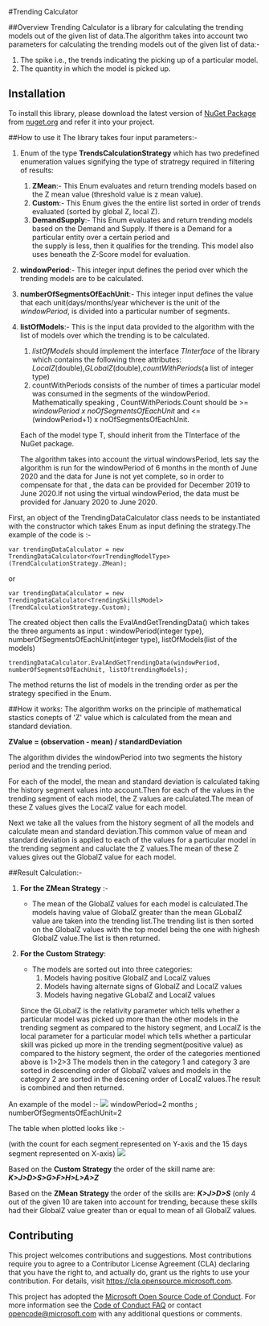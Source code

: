 #Trending Calculator

##Overview
Trending Calculator is a library for calculating the trending models out of the given list of data.The algorithm takes into account two parameters for calculating the trending models out of the given list of data:-

1. The spike i.e., the trends indicating the picking up of a particular model.
1. The quantity in which the model is picked up.

## Installation
To install this library, please download the latest version of  [NuGet Package](https://www.nuget.org/packages/<>/) from [nuget.org](https://www.nuget.org/) and refer it into your project.

##How to use it
The library takes four input parameters:-

1. Enum of the type **TrendsCalculationStrategy** which has two predefined enumeration values signifying the type of stratregy required in filtering of results:
   1. **ZMean**:- This Enum evaluates and return trending models based on the Z mean value (threshold value is z mean value).
   2. **Custom**:- This Enum gives the the entire list sorted in order of trends evaluated (sorted by global Z, local Z).
   3. **DemandSupply**:- This Enum evaluates and return trending models based on the Demand and Supply. If there is a Demand for a particular entity over a certain period and   
         the supply is less, then it qualifies for the trending. This model also uses beneath the Z-Score model for evaluation.

2. **windowPeriod**:- This integer input defines the period over which the trending models are to be calculated.

3. **numberOfSegmentsOfEachUnit**:- This integer input defines the value that each unit(days/months/year whichever is the unit of the *windowPeriod*, is divided into a particular number of segments.

4. **listOfModels<T>**:- This is the input data provided to the algorithm with the list of models over which the trending is to be calculated.
   1. *listOfModels* should implement the interface *TInterface* of the library which contains the following three attributes: *LocalZ*(double),*GLobalZ*(double),*countWithPeriods*(a list of integer type)
   2. countWithPeriods consists of the number of times a particular model was consumed in the segments of the windowPeriod. Mathematically speaking , CountWithPeriods.Count should be >= *windowPeriod x noOfSegmentsOfEachUnit* and <= (windowPeriod+1) x noOfSegmentsOfEachUnit.
    
    Each of the model type T, should inherit from the TInterface of the NuGet package.
    
    The algorithm takes into account the virtual windowsPeriod, lets say the algorithm is run for the windowPeriod of 6 months in the month of June 2020 and the data for June is not yet complete, so in order to compensate for that , the data can be provided for December 2019 to June 2020.If not using the virtual windowPeriod, the data must be provided for January 2020 to June 2020.

First, an object of the TrendingDataCalculator class needs to be instantiated with the constructor which takes Enum as input defining the strategy.The example of the code is :-
```
var trendingDataCalculator = new TrendingDataCalculator<YourTrendingModelType>(TrendCalculationStrategy.ZMean);
```
or
```
var trendingDataCalculator = new TrendingDataCalculator<TrendingSkillsModel>(TrendCalculationStrategy.Custom);
```

The created object then calls the EvalAndGetTrendingData() which takes the three arguments as input : windowPeriod(integer type), numberOfSegmentsOfEachUnit(integer type), listOfModels(list of the models)
```
trendingDataCalculator.EvalAndGetTrendingData(windowPeriod, numberOfSegmentsOfEachUnit, listOftrendingModels);
```
The method returns the list of models in the trending order as per the strategy specified in the Enum.

##How it works:
The algorithm works on the principle of mathematical stastics conepts of 'Z' value which is calculated from the mean and standard deviation.

**ZValue = (observation - mean) / standardDeviation**

The algorithm divides the windowPeriod into two segments the history period and the trending period.

For each of the model, the mean and standard deviation is calculated taking the history segment values into account.Then for each of the values in the trending segment of each model, the Z values are calculated.The mean of these Z values gives the LocalZ value for each model.

Next we take all the values from the history segment of all the models and calculate mean and standard deviation.This common value of mean and standard deviation is applied to each of the values for a particular model in the trending segment and caluclate the Z values.The mean of these Z values gives out the GlobalZ value for each model.

##Result Calculation:-

1. **For the ZMean Strategy** :-
   * The mean of the GlobalZ values for each model is calculated.The models having value of GlobalZ greater than the mean GLobalZ value are taken into the trending list.The trending list is then sorted on the GlobalZ values with the top model being the one with highesh GlobalZ value.The list is then returned.

2. **For the Custom Strategy**:
   * The models are sorted out into three categories:
     1. Models having positive GlobalZ and LocalZ values
     2. Models having alternate signs of GlobalZ and LocalZ values
     3. Models having negative GLobalZ and LocalZ values
     
   Since the GLobalZ is the relativity parameter which tells whether a particular model was picked up more than the other models in the trending segment as compared to the history segment, and LocalZ is the local parameter for a particular model which tells whether a particular skill was picked up more in the trending segment(positive value) as compared to the history segment, the order of the categories mentioned above is 1>2>3
   The models then in the category 1 and category 3 are sorted in descending order of GlobalZ values and models in the category 2 are sorted in the descening order of LocalZ values.The result is combined and then returned.
   
An example of the model :-
      ![](DemoModel.png)
      windowPeriod=2 months ;
      numberOfSegmentsOfEachUnit=2
      
The table when plotted looks like :-

(with the count for each segment represented on Y-axis and the 15 days segment represented on X-axis)
![](ResultGraph.png)

Based on the **Custom Strategy** the order of the skill name are: ***K>J>D>S>G>F>H>L>A>Z***

Based on the **ZMean Strategy** the order of the skills are: ***K>J>D>S***
(only 4 out of the given 10 are taken into account for trending, because these skills had their GlobalZ value greater than or equal to mean of all GlobalZ values.

## Contributing

This project welcomes contributions and suggestions.  Most contributions require you to agree to a
Contributor License Agreement (CLA) declaring that you have the right to, and actually do, grant us
the rights to use your contribution. For details, visit https://cla.opensource.microsoft.com.

This project has adopted the [Microsoft Open Source Code of Conduct](https://opensource.microsoft.com/codeofconduct/).
For more information see the [Code of Conduct FAQ](https://opensource.microsoft.com/codeofconduct/faq/) or
contact [opencode@microsoft.com](mailto:opencode@microsoft.com) with any additional questions or comments.



